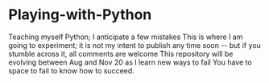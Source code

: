# Playing-with-Python
Teaching myself Python; I anticipate a few mistakes
This is where I am going to experiment; it is not my intent to publish any time soon -- but if you stumble across it, all comments are welcome
This repository will be evolving between Aug and Nov 20 as I learn new ways to fail
You have to space to fail to know how to succeed.
